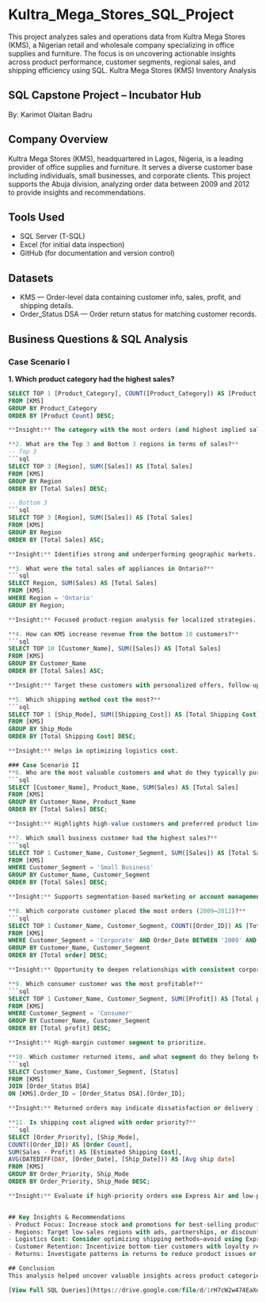 # Kultra_Mega_Stores_SQL_Project
This project analyzes sales and operations data from Kultra Mega Stores (KMS), a Nigerian retail and wholesale company specializing in office supplies and furniture. The focus is on uncovering actionable insights across product performance, customer segments, regional sales, and shipping efficiency using SQL.
Kultra Mega Stores (KMS) Inventory Analysis

## SQL Capstone Project – Incubator Hub
By: Karimot Olaitan Badru
## Company Overview
Kultra Mega Stores (KMS), headquartered in Lagos, Nigeria, is a leading provider of office supplies and furniture. It serves a diverse customer base including individuals, small businesses, and corporate clients. This project supports the Abuja division, analyzing order data between 2009 and 2012 to provide insights and recommendations.

## Tools Used
- SQL Server (T-SQL)
- Excel (for initial data inspection)
- GitHub (for documentation and version control)
## Datasets
- KMS — Order-level data containing customer info, sales, profit, and shipping details.
- Order_Status DSA — Order return status for matching customer records.

## Business Questions & SQL Analysis
### Case Scenario I
**1. Which product category had the highest sales?**
```sql
SELECT TOP 1 [Product_Category], COUNT([Product_Category]) AS [Product Count]
FROM [KMS]
GROUP BY Product_Category
ORDER BY [Product Count] DESC;

**Insight:** The category with the most orders (and highest implied sales) is likely driving the majority of KMS’s revenue.

**2. What are the Top 3 and Bottom 3 regions in terms of sales?**
-- Top 3
```sql
SELECT TOP 3 [Region], SUM([Sales]) AS [Total Sales]
FROM [KMS]
GROUP BY Region
ORDER BY [Total Sales] DESC;

-- Bottom 3 
```sql
SELECT TOP 3 [Region], SUM([Sales]) AS [Total Sales]
FROM [KMS]
GROUP BY Region
ORDER BY [Total Sales] ASC;

**Insight:** Identifies strong and underperforming geographic markets.

**3. What were the total sales of appliances in Ontario?**
```sql
SELECT Region, SUM(Sales) AS [Total Sales]
FROM [KMS]
WHERE Region = 'Ontario'
GROUP BY Region;

**Insight:** Focused product-region analysis for localized strategies.

**4. How can KMS increase revenue from the bottom 10 customers?**
```sql
SELECT TOP 10 [Customer_Name], SUM([Sales]) AS [Total Sales]
FROM [KMS]
GROUP BY Customer_Name
ORDER BY [Total Sales] ASC;

**Insight:** Target these customers with personalized offers, follow-ups, or loyalty discounts.

**5. Which shipping method cost the most?**
```sql
SELECT TOP 1 [Ship_Mode], SUM([Shipping_Cost]) AS [Total Shipping Cost]
FROM [KMS]
GROUP BY Ship_Mode
ORDER BY [Total Shipping Cost] DESC;

**Insight:** Helps in optimizing logistics cost.

### Case Scenario II
**6. Who are the most valuable customers and what do they typically purchase?**
```sql
SELECT [Customer_Name], Product_Name, SUM(Sales) AS [Total Sales]
FROM [KMS]
GROUP BY Customer_Name, Product_Name
ORDER BY [Total Sales] DESC;

**Insight:** Highlights high-value customers and preferred product lines.

**7. Which small business customer had the highest sales?**
```sql
SELECT TOP 1 Customer_Name, Customer_Segment, SUM([Sales]) AS [Total Sales]
FROM [KMS]
WHERE Customer_Segment = 'Small Business'
GROUP BY Customer_Name, Customer_Segment
ORDER BY [Total Sales] DESC;

**Insight:** Supports segmentation-based marketing or account management.

**8. Which corporate customer placed the most orders (2009–2012)?**
```sql
SELECT TOP 1 Customer_Name, Customer_Segment, COUNT([Order_ID]) AS [Total order]
FROM [KMS]
WHERE Customer_Segment = 'Corporate' AND Order_Date BETWEEN '2009' AND '2012'
GROUP BY Customer_Name, Customer_Segment
ORDER BY [Total order] DESC;

**Insight:** Opportunity to deepen relationships with consistent corporate buyers.

**9. Which consumer customer was the most profitable?**
```sql
SELECT TOP 1 Customer_Name, Customer_Segment, SUM([Profit]) AS [Total profit]
FROM [KMS]
WHERE Customer_Segment = 'Consumer'
GROUP BY Customer_Name, Customer_Segment
ORDER BY [Total profit] DESC;

**Insight:** High-margin customer segment to prioritize.

**10. Which customer returned items, and what segment do they belong to?**
```sql
SELECT Customer_Name, Customer_Segment, [Status]
FROM [KMS]
JOIN [Order_Status DSA]
ON [KMS].Order_ID = [Order_Status DSA].[Order_ID];

**Insight:** Returned orders may indicate dissatisfaction or delivery issues—requires customer service follow-up.

**11. Is shipping cost aligned with order priority?**
```sql
SELECT [Order_Priority], [Ship_Mode],
COUNT([Order_ID]) AS [Order Count],
SUM(Sales - Profit) AS [Estimated Shipping Cost],
AVG(DATEDIFF(DAY, [Order_Date], [Ship_Date])) AS [Avg ship date]
FROM [KMS]
GROUP BY Order_Priority, Ship_Mode
ORDER BY Order_Priority, Ship_Mode DESC;

**Insight:** Evaluate if high-priority orders use Express Air and low-priority ones use Delivery Truck. Misalignment indicates waste.


## Key Insights & Recommendations
- Product Focus: Increase stock and promotions for best-selling product categories.
- Regions: Target low-sales regions with ads, partnerships, or discounts.
- Logistics Cost: Consider optimizing shipping methods—avoid using Express Air for low-priority orders.
- Customer Retention: Incentivize bottom-tier customers with loyalty rewards or bundled offers.
- Returns: Investigate patterns in returns to reduce product issues or delivery problems.

## Conclusion
This analysis helped uncover valuable insights across product categories, customer behavior, shipping efficiency, and regional performance. Using SQL, actionable intelligence can now drive data-informed decisions for the Abuja division of Kultra Mega Stores.

[View Full SQL Queries](https://drive.google.com/file/d/1rH7cW2w474EaXoM3EgyGnpO1RsqHwC5P/view?usp=drivesdk) 



